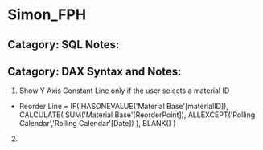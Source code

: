 # Simon_FPH

## Catagory: SQL Notes:
###
<!-- placeholder -->



## Catagory: DAX Syntax and Notes:
1. Show Y Axis Constant Line only if the user selects a material ID
- Reorder Line = IF(
    HASONEVALUE('Material Base'[materialID]),
    CALCULATE(
    SUM('Material Base'[ReorderPoint]),
        ALLEXCEPT('Rolling Calendar','Rolling Calendar'[Date])
        ), BLANK()
        )
2. 